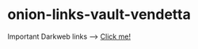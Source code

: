 # onion-links-vault-vendetta
Important Darkweb links --> 
<a href="https://gist.github.com/Abhinandan-Khurana/f6b65b6c9f036e8047583efad7da88a1"> Click me! </a>

<script src="https://gist.github.com/Abhinandan-Khurana/f6b65b6c9f036e8047583efad7da88a1.js"></script>
